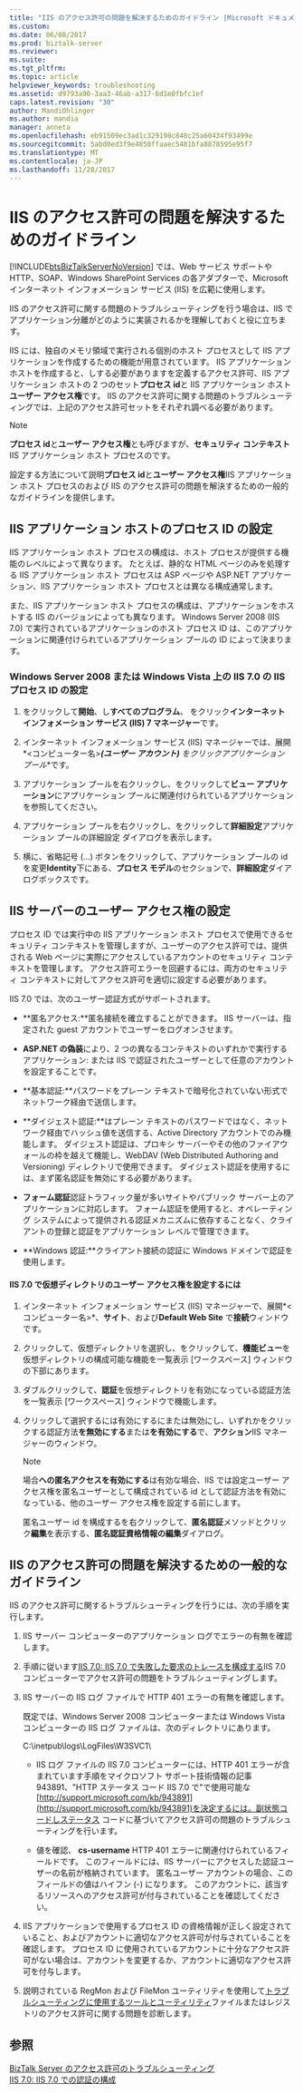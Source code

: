 ```yaml
---
title: "IIS のアクセス許可の問題を解決するためのガイドライン |Microsoft ドキュメント"
ms.custom: 
ms.date: 06/08/2017
ms.prod: biztalk-server
ms.reviewer: 
ms.suite: 
ms.tgt_pltfrm: 
ms.topic: article
helpviewer_keywords: troubleshooting
ms.assetid: d9793a90-3aa3-46ab-a317-6d1e0fbfc1ef
caps.latest.revision: "30"
author: MandiOhlinger
ms.author: mandia
manager: anneta
ms.openlocfilehash: eb91509ec3ad1c329190c848c25a60434f93499e
ms.sourcegitcommit: 5abd0ed3f9e4858ffaaec5481bfa8878595e95f7
ms.translationtype: MT
ms.contentlocale: ja-JP
ms.lasthandoff: 11/28/2017
---
```

# <a name="guidelines-for-resolving-iis-permissions-problems"></a>IIS のアクセス許可の問題を解決するためのガイドライン
[!INCLUDE[btsBizTalkServerNoVersion](../includes/btsbiztalkservernoversion-md.md)] では、Web サービス サポートや HTTP、SOAP、Windows SharePoint Services の各アダプターで、Microsoft インターネット インフォメーション サービス (IIS) を広範に使用します。  
  
 IIS のアクセス許可に関する問題のトラブルシューティングを行う場合は、IIS でアプリケーション分離がどのように実装されるかを理解しておくと役に立ちます。  
  
 IIS には、独自のメモリ領域で実行される個別のホスト プロセスとして IIS アプリケーションを作成するための機能が用意されています。 IIS アプリケーション ホストを作成すると、しする必要がありますを定義するアクセス許可、IIS アプリケーション ホストの 2 つのセット**プロセス id**と IIS アプリケーション ホスト**ユーザー アクセス権**です。 IIS のアクセス許可に関する問題のトラブルシューティングでは、上記のアクセス許可セットをそれぞれ調べる必要があります。  
  
> [!NOTE]
>  **プロセス id**と**ユーザー アクセス権**とも呼びますが、**セキュリティ コンテキスト**IIS アプリケーション ホスト プロセスのです。  
  
 設定する方法について説明**プロセス id**と**ユーザー アクセス権**IIS アプリケーション ホスト プロセスのおよび IIS のアクセス許可の問題を解決するための一般的なガイドラインを提供します。  
  
## <a name="setting-iis-application-host-process-identity"></a>IIS アプリケーション ホストのプロセス ID の設定  
 IIS アプリケーション ホスト プロセスの構成は、ホスト プロセスが提供する機能のレベルによって異なります。 たとえば、静的な HTML ページのみを処理する IIS アプリケーション ホスト プロセスは ASP ページや ASP.NET アプリケーション、IIS アプリケーション ホスト プロセスとは異なる構成通常します。  
  
 また、IIS アプリケーション ホスト プロセスの構成は、アプリケーションをホストする IIS のバージョンによっても異なります。 Windows Server 2008 (IIS 7.0) で実行されているアプリケーションのホスト プロセス ID は、このアプリケーションに関連付けられているアプリケーション プールの ID によって決まります。  
  
### <a name="setting-iis-process-identity-for-iis-70-on-windows-server-2008-or-windows-vista"></a>Windows Server 2008 または Windows Vista 上の IIS 7.0 の IIS プロセス ID の設定  
  
1.  をクリックして**開始**、し**すべてのプログラム**、 をクリック**インターネット インフォメーション サービス (IIS) 7 マネージャー**です。  
  
2.  インターネット インフォメーション サービス (IIS) マネージャーでは、展開*\<コンピューター名\>***(ユーザー アカウント)**  をクリック**アプリケーション プール**です。  
  
3.  アプリケーション プールを右クリックし、をクリックして**ビュー アプリケーション**にアプリケーション プールに関連付けられているアプリケーションを参照してください。  
  
4.  アプリケーション プールを右クリックし、をクリックして**詳細設定**アプリケーション プールの詳細設定 ダイアログを表示します。  
  
5.  横に、省略記号 (...) ボタンをクリックして、アプリケーション プールの id を変更**Identity**下にある、**プロセス モデル**のセクションで、**詳細設定**ダイアログボックスです。  
  
## <a name="setting-user-access-rights-for-the-iis-server"></a>IIS サーバーのユーザー アクセス権の設定  
 プロセス ID では実行中の IIS アプリケーション ホスト プロセスで使用できるセキュリティ コンテキストを管理しますが、ユーザーのアクセス許可では、提供される Web ページに実際にアクセスしているアカウントのセキュリティ コンテキストを管理します。 アクセス許可エラーを回避するには、両方のセキュリティ コンテキストに対してアクセス許可を適切に設定する必要があります。  
  
 IIS 7.0 では、次のユーザー認証方式がサポートされます。  
  
-   **匿名アクセス:**匿名接続を確立することができます。 IIS サーバーは、指定された guest アカウントでユーザーをログオンさせます。  
  
-   **ASP.NET の偽装**により、2 つの異なるコンテキストのいずれかで実行するアプリケーション: または IIS で認証されたユーザーとして任意のアカウントを設定することです。  
  
-   **基本認証:**パスワードをプレーン テキストで暗号化されていない形式でネットワーク経由で送信します。  
  
-   **ダイジェスト認証:**はプレーン テキストのパスワードではなく、ネットワーク経由でハッシュ値を送信する、Active Directory アカウントでのみ機能します。 ダイジェスト認証は、プロキシ サーバーやその他のファイアウォールの枠を越えて機能し、WebDAV (Web Distributed Authoring and Versioning) ディレクトリで使用できます。 ダイジェスト認証を使用するには、まず匿名認証を無効にする必要があります。  
  
-   **フォーム認証**認証トラフィック量が多いサイトやパブリック サーバー上のアプリケーションに対応します。 フォーム認証を使用すると、オペレーティング システムによって提供される認証メカニズムに依存することなく、クライアントの登録と認証をアプリケーション レベルで管理できます。  
  
-   **Windows 認証:**クライアント接続の認証に Windows ドメインで認証を使用します。  
  
#### <a name="to-set-user-access-rights-for-a-virtual-directory-in-iis-70"></a>IIS 7.0 で仮想ディレクトリのユーザー アクセス権を設定するには  
  
1.  インターネット インフォメーション サービス (IIS) マネージャーで、展開*\<コンピューター名\>*、**サイト**、および**Default Web Site** で**接続**ウィンドウです。  
  
2.  クリックして、仮想ディレクトリを選択し、をクリックして、**機能ビュー**を仮想ディレクトリの構成可能な機能を一覧表示 [ワークスペース] ウィンドウの下部にあります。  
  
3.  ダブルクリックして、**認証**を仮想ディレクトリを有効になっている認証方法を一覧表示 [ワークスペース] ウィンドウで機能します。  
  
4.  クリックして選択するには有効にするにまたは無効にし、いずれかをクリックする認証方法**を無効にする**または**を有効にする**で、**アクション**IIS マネージャーのウィンドウ。  
  
    > [!NOTE]
    >  場合**への匿名アクセスを有効にする**は有効な場合、IIS では設定ユーザー アクセス権を匿名ユーザーとして構成されている id として認証方法を有効になっている、他のユーザー アクセス権を設定する前にします。  
    >   
    >  匿名ユーザー id を構成するを右クリックして、**匿名認証**メソッドとクリック**編集**を表示する、**匿名認証資格情報の編集**ダイアログ。  
  
## <a name="general-guidelines-for-resolving-iis-permissions-problems"></a>IIS のアクセス許可の問題を解決するための一般的なガイドライン  
 IIS のアクセス許可に関するトラブルシューティングを行うには、次の手順を実行します。  
  
1.  IIS サーバー コンピューターのアプリケーション ログでエラーの有無を確認します。  
  
2.  手順に従います[IIS 7.0: IIS 7.0 で失敗した要求のトレースを構成する](http://go.microsoft.com/fwlink/?LinkId=130600)IIS 7.0 コンピューターでアクセス許可の問題をトラブルシューティングします。  
  
3.  IIS サーバーの IIS ログ ファイルで HTTP 401 エラーの有無を確認します。  
  
     既定では、Windows Server 2008 コンピューターまたは Windows Vista コンピューターの IIS ログ ファイルは、次のディレクトリにあります。  
  
     C:\inetpub\logs\LogFiles\W3SVC1\  
  
    -   IIS ログ ファイルの IIS 7.0 コンピューターには、HTTP 401 エラーが含まれています手順をマイクロソフト サポート技術情報の記事 943891、"HTTP ステータス コード IIS 7.0 で"で使用可能な[http://support.microsoft.com/kb/943891](http://support.microsoft.com/kb/943891)を決定するには。副状態コードしステータス コードに基づいてアクセス許可の問題のトラブルシューティングを行います。  
  
    -   値を確認、 **cs-username** HTTP 401 エラーに関連付けられているフィールドです。 このフィールドには、IIS サーバーにアクセスした認証ユーザーの名前が格納されています。 匿名ユーザー アカウントの場合、このフィールドの値はハイフン (-) になります。 このアカウントに、該当するリソースへのアクセス許可が付与されていることを確認してください。  
  
4.  IIS アプリケーションで使用するプロセス ID の資格情報が正しく設定されていること、およびアカウントに適切なアクセス許可が付与されていることを確認します。 プロセス ID に使用されているアカウントに十分なアクセス許可がない場合は、アカウントを変更するか、アカウントに適切なアクセス許可を付与します。  
  
5.  説明されている RegMon および FileMon ユーティリティを使用して[トラブルシューティングに使用するツールとユーティリティ](../core/tools-and-utilities-to-use-for-troubleshooting.md)ファイルまたはレジストリのアクセス許可に関する問題を診断します。  
  
## <a name="see-also"></a>参照  
 [BizTalk Server のアクセス許可のトラブルシューティング](../core/troubleshooting-biztalk-server-permissions.md)   
 [IIS 7.0: IIS 7.0 での認証の構成](http://go.microsoft.com/fwlink/?LinkId=129909)